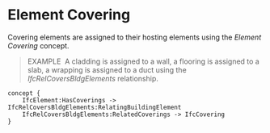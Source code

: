 Element Covering
================

Covering elements are assigned to their hosting elements using the _Element Covering_ concept.

> EXAMPLE&nbsp; A cladding is assigned to a wall, a flooring is assigned to a slab, a wrapping is assigned to a duct using the _IfcRelCoversBldgElements_ relationship.

```
concept {
    IfcElement:HasCoverings -> IfcRelCoversBldgElements:RelatingBuildingElement
    IfcRelCoversBldgElements:RelatedCoverings -> IfcCovering
}
```
